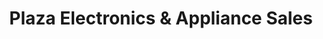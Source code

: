 ---
title: "Plaza Electronics & Appliance Sales"
url: /athens/plaza-electronics-and-appliance-sales/
shop: appliance
---
